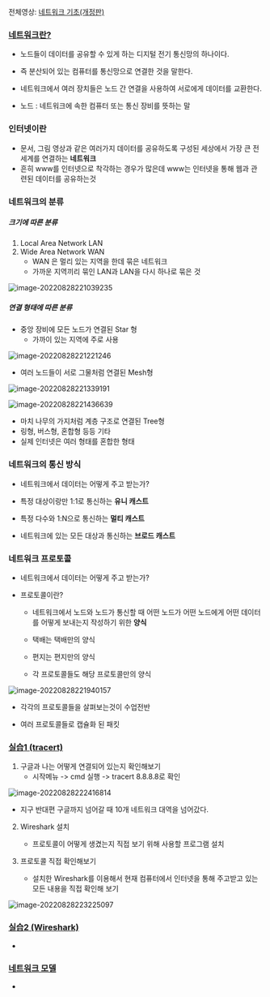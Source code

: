 전체영상: [네트워크 기초(개정판)](https://www.youtube.com/playlist?list=PL0d8NnikouEWcF1jJueLdjRIC4HsUlULi)

### [네트워크란?](https://youtu.be/Av9UFzl_wis?list=PL0d8NnikouEWcF1jJueLdjRIC4HsUlULi)

- 노드들이 데이터를 공유할 수 있게 하는 디지털 전기 통신망의 하나이다.
- 즉 분산되어 있는 컴퓨터를 통신망으로 연결한 것을 말한다.

- 네트워크에서 여러 장치들은 노드 간 연결을 사용하여 서로에게 데이터를 교환한다.
- 노드 : 네트워크에 속한 컴퓨터 또는 통신 장비를 뜻하는 말



### 인터넷이란

- 문서, 그림 영상과 같은 여러가지 데이터를 공유하도록 구성된 세상에서 가장 큰 전세계를 연결하는 **네트워크**
- 흔히 www를 인터넷으로 착각하는 경우가 많은데 www는 인터넷을 통해 웹과 관련된 데이터를 공유하는것



### 네트워크의 분류

##### 크기에 따른 분류



1. Local Area Network LAN
2. Wide Area Network WAN
   - WAN 은 멀리 있는 지역을 한데 묶은 네트워크
   - 가까운 지역끼리 묶인 LAN과 LAN을 다시 하나로 묶은 것

![image-20220828221039235](C:\Users\multicampus\Desktop\SSAFY진행\CS\CS\네트워크\assets\image-20220828221039235.png)





##### 연결 형태에 따른 분류

- 중앙 장비에 모든 노드가 연결된 Star 형
  - 가까이 있는 지역에 주로 사용

![image-20220828221221246](C:\Users\multicampus\Desktop\SSAFY진행\CS\CS\네트워크\assets\image-20220828221221246.png)

- 여러 노드들이 서로 그물처럼 연결된 Mesh형

![image-20220828221339191](C:\Users\multicampus\Desktop\SSAFY진행\CS\CS\네트워크\assets\image-20220828221339191.png)

![image-20220828221436639](C:\Users\multicampus\Desktop\SSAFY진행\CS\CS\네트워크\assets\image-20220828221436639.png)

- 마치 나무의 가지처럼 계층 구조로 연결된 Tree형
- 링형, 버스형, 혼합형 등등 기타
- 실제 인터넷은 여러 형태를 혼합한 형태



### 네트워크의 통신 방식

- 네트워크에서 데이터는 어떻게 주고 받는가?



- 특정 대상이랑만 1:1로 통신하는 **유니 캐스트**
- 특정 다수와 1:N으로 통신하는 **멀티 캐스트**
- 네트워크에 있는 모든 대상과 통신하는 **브로드 캐스트**



### 네트워크 프로토콜

- 네트워크에서 데이터는 어떻게 주고 받는가?



- 프로토콜이란?

  - 네트워크에서 노드와 노드가 통신할 때 어떤 노드가 어떤 노드에게 어떤 데이터를 어떻게 보내는지 작성하기 위한 **양식**

  - 택배는 택배만의 양식

  - 편지는 편지만의 양식

  - 각 프로토콜들도 해당 프로토콜만의 양식

![image-20220828221940157](C:\Users\multicampus\Desktop\SSAFY진행\CS\CS\네트워크\assets\image-20220828221940157.png)



- 각각의 프로토콜들을 살펴보는것이 수업전반

- 여러 프로토콜들로 캡슐화 된 패킷

### [실습1 (tracert)](https://youtu.be/paJf7JbBWqY?list=PL0d8NnikouEWcF1jJueLdjRIC4HsUlULi)

1. 구글과 나는 어떻게 연결되어 있는지 확인해보기
   - 시작메뉴 -> cmd 실행 -> tracert 8.8.8.8로 확인

![image-20220828222416814](C:\Users\multicampus\Desktop\SSAFY진행\CS\CS\네트워크\assets\image-20220828222416814.png)

- 지구 반대편 구글까지 넘어갈 때 10개 네트워크 대역을 넘어갔다.

2. Wireshark 설치
   - 프로토콜이 어떻게 생겼는지 직접 보기 위해 사용할 프로그램 설치

3. 프로토콜 직접 확인해보기
   - 설치한 Wireshark를 이용해서 현재 컴퓨터에서 인터넷을 통해 주고받고 있는 모든 내용을 직접 확인해 보기

![image-20220828223225097](C:\Users\multicampus\Desktop\SSAFY진행\CS\CS\네트워크\assets\image-20220828223225097.png)

### [실습2 (Wireshark)](https://youtu.be/vBrQ3yzerMg?list=PL0d8NnikouEWcF1jJueLdjRIC4HsUlULi)

- 

### [네트워크 모델](https://youtu.be/y9nlT52SAcg?list=PL0d8NnikouEWcF1jJueLdjRIC4HsUlULi)

-